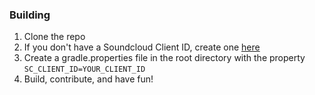 ### Building

1. Clone the repo
2. If you don't have a Soundcloud Client ID, create one [here](http://developers.soundcloud.com)
3. Create a gradle.properties file in the root directory with the property `SC_CLIENT_ID=YOUR_CLIENT_ID`
4. Build, contribute, and have fun!